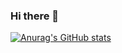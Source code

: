 ### Hi there 👋

[![Anurag's GitHub stats](https://github-readme-stats.vercel.app/api?username=TaoYang&show_icons=true&theme=gruvbox)](https://github.com/anuraghazra/github-readme-stats)
<!--
**ThomasMrY/ThomasMrY** is a ✨ _special_ ✨ repository because its `README.md` (this file) appears on your GitHub profile.

Here are some ideas to get you started:

- 🔭 I’m currently working on ...
- 🌱 I’m currently learning ...
- 👯 I’m looking to collaborate on ...
- 🤔 I’m looking for help with ...
- 💬 Ask me about ...
- 📫 How to reach me: ...
- 😄 Pronouns: ...
- ⚡ Fun fact: ...
-->
